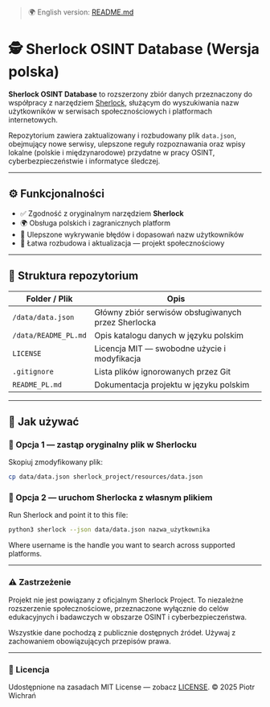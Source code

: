 > 🌍 English version: [README.md](README.md)

# 🕵️ Sherlock OSINT Database (Wersja polska)

**Sherlock OSINT Database** to rozszerzony zbiór danych przeznaczony do współpracy z narzędziem [Sherlock](https://github.com/sherlock-project/sherlock), służącym do wyszukiwania nazw użytkowników w serwisach społecznościowych i platformach internetowych.

Repozytorium zawiera zaktualizowany i rozbudowany plik `data.json`, obejmujący nowe serwisy, ulepszone reguły rozpoznawania oraz wpisy lokalne (polskie i międzynarodowe) przydatne w pracy OSINT, cyberbezpieczeństwie i informatyce śledczej.

---

## ⚙️ Funkcjonalności

- ✅ Zgodność z oryginalnym narzędziem **Sherlock**  
- 🌍 Obsługa polskich i zagranicznych platform  
- 🔎 Ulepszone wykrywanie błędów i dopasowań nazw użytkowników  
- 🧩 Łatwa rozbudowa i aktualizacja — projekt społecznościowy  

---

## 📁 Struktura repozytorium

| Folder / Plik | Opis |
|----------------|------|
| `/data/data.json` | Główny zbiór serwisów obsługiwanych przez Sherlocka |
| `/data/README_PL.md` | Opis katalogu danych w języku polskim |
| `LICENSE` | Licencja MIT — swobodne użycie i modyfikacja |
| `.gitignore` | Lista plików ignorowanych przez Git |
| `README_PL.md` | Dokumentacja projektu w języku polskim |

---

## 🚀 Jak używać

### 🔹 Opcja 1 — zastąp oryginalny plik w Sherlocku
Skopiuj zmodyfikowany plik:
```bash
cp data/data.json sherlock_project/resources/data.json
```
### 🔹 Opcja 2 — uruchom Sherlocka z własnym plikiem
Run Sherlock and point it to this file:
```bash
python3 sherlock --json data/data.json nazwa_użytkownika
```
Where username is the handle you want to search across supported platforms.
***
### ⚠️ Zastrzeżenie
Projekt nie jest powiązany z oficjalnym Sherlock Project.
To niezależne rozszerzenie społecznościowe, przeznaczone wyłącznie do celów edukacyjnych i badawczych w obszarze OSINT i cyberbezpieczeństwa.

Wszystkie dane pochodzą z publicznie dostępnych źródeł.
Używaj z zachowaniem obowiązujących przepisów prawa.
***
### 🪪 Licencja
Udostępnione na zasadach MIT License — zobacz [LICENSE](LICENSE).
© 2025 Piotr Wichrań
